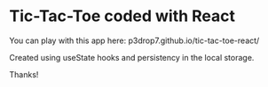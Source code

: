 # Tic-Tac-Toe coded with React

You can play with this app here: p3drop7.github.io/tic-tac-toe-react/

Created using useState hooks and persistency in the local storage.

Thanks!
